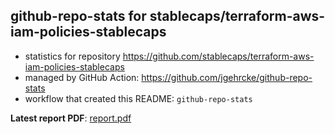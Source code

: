 ## github-repo-stats for stablecaps/terraform-aws-iam-policies-stablecaps

- statistics for repository https://github.com/stablecaps/terraform-aws-iam-policies-stablecaps
- managed by GitHub Action: https://github.com/jgehrcke/github-repo-stats
- workflow that created this README: `github-repo-stats`

**Latest report PDF**: [report.pdf](https://github.com/stablecaps/terraform-aws-iam-policies-stablecaps/raw/github-repo-stats/stablecaps/terraform-aws-iam-policies-stablecaps/latest-report/report.pdf)

